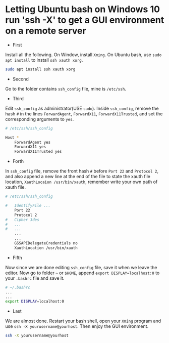 # Letting Ubuntu bash on Windows 10 run 'ssh -X'  to get a GUI environment on a remote server

-   First

Install all the following. On Window, install `Xming`. On Ubuntu bash, use `sudo apt install` to install `ssh xauth xorg`.

```bash
sudo apt install ssh xauth xorg
```

-   Second

Go to the folder contains `ssh_config` file, mine is `/etc/ssh`.

-   Third

Edit `ssh_config` as administrator(USE `sudo`). Inside `ssh_config`, remove the hash `#` in the lines `ForwardAgent`, `ForwardX11`, `ForwardX11Trusted`, and set the corresponding arguments to `yes`.

``` bash
# /etc/ssh/ssh_config

Host *
    ForwardAgent yes
    ForwardX11 yes
    ForwardX11Trusted yes
```

-   Forth

In `ssh_config` file, remove the front hash `#` before `Port 22` and `Protocol 2`, and also append a new line at the end of the file to state the xauth file location, `XauthLocaion /usr/bin/xauth`, remember write your own path of xauth file.

``` bash
# /etc/ssh/ssh_config

#   IdentifyFile ...
    Port 22
    Protocol 2
#   Cipher 3des
#   ...
#   ...
    ...
    ...
    GSSAPIDelegateCredentials no
    XauthLocation /usr/bin/xauth
```

-   Fifth

Now since we are done editing `ssh_config` file, save it when we leave the editor. Now go to folder `~` or `$HOME`, append `export DISPLAY=localhost:0` to your `.bashrc` file and save it.

``` bash
# ~/.bashrc
...
...
export DISPLAY=localhost:0
```
-   Last

We are almost done. Restart your bash shell, open your `Xming` program and use `ssh -X yourusername@yourhost`. Then enjoy the GUI environment.

``` bash
ssh -X yourusername@yourhost
```
